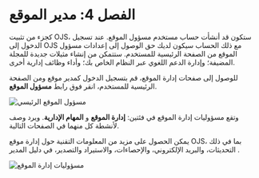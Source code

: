 # الفصل 4: مدير الموقع

كجزء من تثبيت OJS، ستكون قد أنشأت حساب مستخدم مسؤول الموقع. عند تسجيل الدخول إلى OJS مع ذلك الحساب سيكون لديك حق الوصول إلى إعدادات مسؤول الموقع من الصفحة الرئيسية للمستخدم. ستتمكن من إنشاء مثيلات جديدة للمجلة المضيفة؛ وإدارة الدعم اللغوي عبر النظام الخاص بك؛ وأداء وظائف إدارية أخرى.

للوصول إلى صفحات إدارة الموقع، قم بتسجيل الدخول كمدير موقع ومن الصفحة الرئيسية للمستخدم، انقر فوق رابط **مسؤول الموقع**.




![مسؤول الموقع الرئيسي](images/chapter4/site_admin_home.png)

وتقع مسؤوليات إدارة الموقع في فئتين: **إدارة الموقع** و **المهام الإدارية**. ويرد وصف لأنشطة كل منهما في الصفحات التالية.

يمكن الحصول على مزيد من المعلومات التقنية حول إدارة موقع OJS، بما في ذلك التحديثات، والبريد الإلكتروني، والإحصاءات، والاستيراد والتصدير، في دليل المدير [](https://docs.pkp.sfu.ca/admin-guide/en/).

![مسؤوليات إدارة الموقع](images/chapter4/site_admin_1.png)

